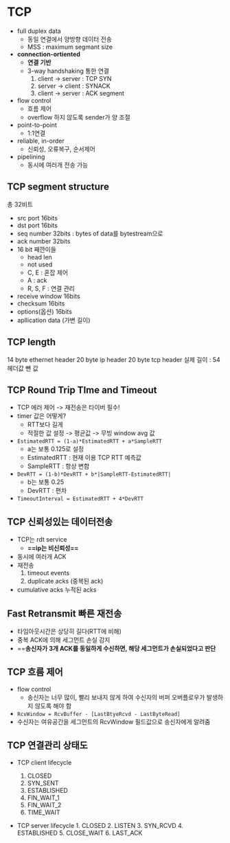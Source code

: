 # TCP
- full duplex data
	- 동일 연결에서 양방향 데이터 전송
	- MSS : maximum segmant size
- **connection-ortiented**
	- **연결 기반**
	- 3-way handshaking 통한 연결
		1. client -> server : TCP SYN
		2. server -> client : SYNACK
		3. client -> server : ACK segment
- flow control
	- 흐름 제어
	- overflow 하지 않도록 sender가 양 조절
- point-to-point
	- 1:1연결
- reliable, in-order
	- 신뢰성, 오류복구, 순서제어
- pipelining
	- 동시에 여러개 전송 가능

## TCP segment structure
총 32비트
- src port 16bits
- dst port 16bits
- seq number 32bits : bytes of data를 bytestream으로
- ack number 32bits
- 16 bit 째깐이들
	- head len
	- not used
	- C, E : 혼잡 제어
	- A : ack
	- R, S, F : 연결 관리
- receive window 16bits
- checksum 16bits
- options(옵션) 16bits
- apllication data (가변 길이)

## TCP length
14 byte ethernet header
20 byte ip header
20 byte tcp header
실제 길이 : 54 헤더값 뺀 값

## TCP Round Trip TIme and Timeout
- TCP 에러 제어 -> 재전송은 타이버 필수!
- timer 값은 어떻게?
	- RTT보다 길게
	- 적절한 값 설정 -> 평균값 -> 무빙 window avg 값
- `EstimatedRTT = (1-a)*EstimatedRTT + a*SampleRTT` 
	- a는 보통 0.125로 설정
	- EstimatedRTT : 현재 이용 TCP RTT 예측값
	- SampleRTT : 항상 변함
- `DevRTT = (1-b)*DevRTT + b*|SampleRTT-EstimatedRTT|`
	- b는 보통 0.25
	- DevRTT : 편차
- `TimeoutInterval = EstimatedRTT + 4*DevRTT`

## TCP 신뢰성있는 데이터전송
- TCP는 rdt service
	- **==ip는 비신뢰성==**
- 동시에 여러개 ACK
- 재전송
	1. timeout events
	2. duplicate acks (중복된 ack)
- cumulative acks 누적된 acks

## Fast Retransmit 빠른 재전송
- 타임아웃시간은 상당히 길다(RTT에 비해)
- 중복 ACK에 의해 세그먼트 손실 감지
- ==**송신자가 3개 ACK를 동일하게 수신하면, 해당 세그먼트가 손실되었다고 판단**

## TCP 흐름 제어
- flow control
	- 송신자는 너무 많이, 빨리 보내지 않게 하여 수신자의 버퍼 오버플로우가 발생하지 않도록 해야 함
- `RcvWindow = RcvBuffer - [LastBtyeRcvd - LastByteRead]` 
- 수신자는 여유공간을 세그먼트의 RcvWindow 필드값으로 송신자에게 알려줌

## TCP 연결관리 상태도
- TCP client lifecycle
	1. CLOSED
	2. SYN_SENT
	3. ESTABLISHED
	4. FIN_WAIT_1
	5. FIN_WAIT_2
	6. TIME_WAIT

- TCP server lifecycle
		1. CLOSED
		2. LISTEN
		3. SYN_RCVD
		4. ESTABLISHED
		5. CLOSE_WAIT
		6. LAST_ACK